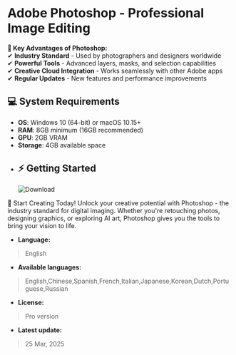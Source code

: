 # Adobe Photoshop - Professional Image Editing

**🎨 Key Advantages of Photoshop:**  
✔ **Industry Standard** - Used by photographers and designers worldwide  
✔ **Powerful Tools** - Advanced layers, masks, and selection capabilities  
✔ **Creative Cloud Integration** - Works seamlessly with other Adobe apps  
✔ **Regular Updates** - New features and performance improvements  

## 💻 System Requirements
- **OS**: Windows 10 (64-bit) or macOS 10.15+
- **RAM**: 8GB minimum (16GB recommended)
- **GPU**: 2GB VRAM  
- **Storage**: 4GB available space
- ## ⚡ Getting Started
  ![Download](https://img.shields.io/badge/Download_Official_Trial-Photoshop_2024-blue?style=for-the-badge&logo=adobe)

🎨 Start Creating Today!
Unlock your creative potential with Photoshop - the industry standard for digital imaging. Whether you're retouching photos, designing graphics, or exploring AI art, Photoshop gives you the tools to bring your vision to life.
- **Language:**
> English
- **Available languages:**
> English,Chinese,Spanish,French,Italian,Japanese,Korean,Dutch,Portuguese,Russian
- **License:**
> Pro version
- **Latest update:**
>  25 Mar, 2025

